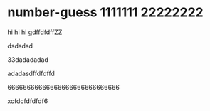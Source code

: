 # number-guess  1111111   22222222


hi hi hi gdffdfdffZZ 





dsdsdsd






33dadadadad

adadasdffdfdffd









66666666666666666666666666666


xcfdcfdfdfdf6

